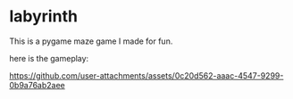# labyrinth
This is a pygame maze game I made for fun.

here is the gameplay:

https://github.com/user-attachments/assets/0c20d562-aaac-4547-9299-0b9a76ab2aee

